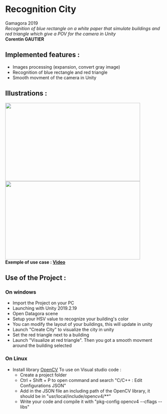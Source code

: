 # Recognition City
Gamagora 2019<br>
<em>Recognition of blue rectangle on a white paper that simulate buildings and red triangle which give a POV for the camera in Unity </em><br>
**Corentin GAUTIER**

## Implemented features :
- Images processing (expansion, convert gray image)
- Recognition of blue rectangle and red triangle 
- Smooth movment of the camera in Unity 

## Illustrations : 


<img src="https://github.com/VCityTeam/DatAgora/blob/master/Pictures/Doc/CaptureMire.PNG" width="430" height="250" /> <img src="https://github.com/VCityTeam/DatAgora/blob/master/Pictures/Doc/CaptureMire2.PNG" width="430" height="250" /><br>
**Exemple of use case : [Video](https://www.youtube.com/watch?v=AbVM-ZPWpCQ)**
## Use of the Project :
### On windows
- Import the Project on your PC
- Launching with Unity 2019.2.19
- Open Datagora scene
- Setup your HSV value to recognize your building's color
- You can modify the layout of your buildings, this will update in unity
- Launch "Create City" to visualize the city in unity
- Set the red triangle next to a building
- Launch "Visualize at red triangle". Then you got a smooth movment around the building selected

### On Linux
- Install library [OpenCV](https://docs.opencv.org/master/d7/d9f/tutorial_linux_install.html)
 To use on Visual studio code :
    - Create a project folder
    - Ctrl + Shift + P to open command and search "C/C++ : Edit Configurations JSON"
    - Add in the JSON file an including path of the OpenCV library, it should be in "usr/local/include/opencv4/**"
    - Write your code and compile it with "pkg-config opencv4 --cflags --libs"
